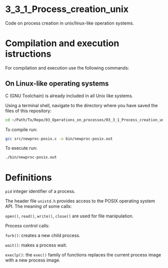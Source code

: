 # 3_3_1_Process_creation_unix

Code on process creation in unix/linux-like operation systems.

# Compilation and execution istructions
For compilation and execution use the following commands:

## On Linux-like operating systems
C (GNU Toolchain) is already included in all Unix like systems.

Using a terminal shell, navigate to the directory where you have saved the files of this repository:

```sh
cd ~/Path/To/Repo/03_Operations_on_processes/03_3_1_Process_creation_unix/
```

To compile run:

```sh
gcc src/newproc-posix.c -o bin/newproc-posix.out
```

To execute run:

```sh
./bin/newproc-posix.out
```

# Definitions

`pid` integer identifier of a process.

The header file `unistd.h` provides access to the POSIX operating system API. The meaning of some calls:

`open()`, `read()`, `write()`, `close()` are used for file manipulation.

Process control calls:

`fork()`: creates a new child process.

`wait()`: makes a process wait.

`execlp()`: the `exec()` family of functions replaces the current process image with a new process image.

